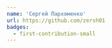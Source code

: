 ```yaml
---
name: 'Сергей Пархоменко'
url: https://github.com/zersh01
badges:
  - first-contribution-small
---
```

